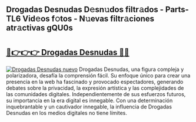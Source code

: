 ## Drogadas Desnudas D𝚎sn𝚞dos filtr𝚊dos - Parts-TL6 Vid𝚎os f𝚘tos - N𝚞evas filtr𝚊ciones atr𝚊ctivas gQU0s

# <h2><a href="http://mb8isad.tromn.icu/?c=Drogadas+Desnudas">🔗👉👉👉 Drogadas Desnudas 🔗🔗</a></h2>

[![Drogadas Desnudas nuevo](https://i.imgur.com/pEAQMta.gif)](http://mb8isad.tromn.icu/?c=Drogadas+Desnudas)
Drogadas Desnudas, una figura compleja y polarizadora, desafía la comprensión fácil. Su enfoque único para crear una presencia en la web ha fascinado y provocado espectadores, generando debates sobre la privacidad, la expresión artística y las complejidades de las comunidades digitales. Independientemente de sus esfuerzos futuros, su importancia en la era digital es innegable. Con una determinación inquebrantable y un cautivador innegable, la influencia de Drogadas Desnudas en los medios digitales no tiene límites.
